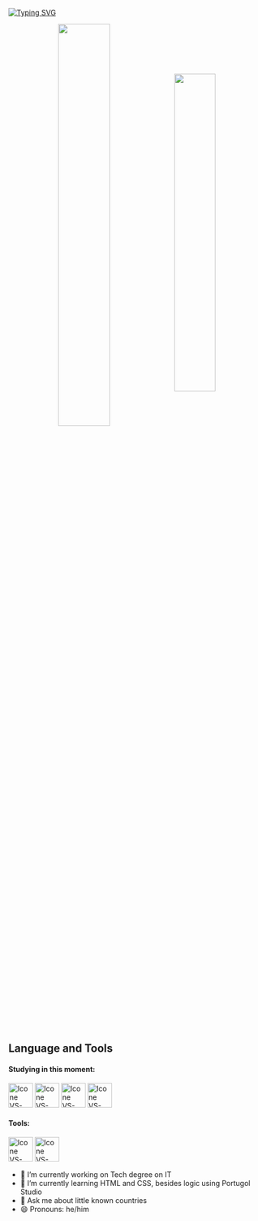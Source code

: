 [![Typing SVG](https://readme-typing-svg.herokuapp.com?color=FF0000&size=35&center=true&vCenter=true&width=1000&lines=My+name+is+Gustavo+Barros)](https://git.io/typing-svg)

<div align="center" style="margin-bottom:200px">
<img width=45% align="center" src="https://github-readme-stats.vercel.app/api?username=guhbarros99&theme=redical&show_icons=true" />
<img width=40% align="center" src="https://github-readme-stats.vercel.app/api/top-langs/?username=guhbarros99&layout=compact&theme=redical" />
</div>


<br>

## Language and Tools


#### Studying in this moment:
  [<img height="48px" width="48px" alt="Icone VS-Code" src="https://skillicons.dev/icons?i=html"/>](https://developer.mozilla.org/en-US/docs/Web/HTML)
  [<img height="48px" width="48px" alt="Icone VS-Code" src="https://skillicons.dev/icons?i=css"/>](https://developer.mozilla.org/en-US/docs/Web/CSS)
  [<img height="48px" width="48px" alt="Icone VS-Code" src="https://skillicons.dev/icons?i=javascript"/>](https://developer.mozilla.org/en-US/docs/Web/javascript)
  [<img height="48px" width="48px" alt="Icone VS-Code" src="https://skillicons.dev/icons?i=php"/>](https://developer.mozilla.org/en-US/docs/Web/php)

#### Tools:

  [<img height="48px" width="48px" alt="Icone VS-Code" src="https://skillicons.dev/icons?i=vscode"/>](https://code.visualstudio.com/)
  [<img height="48px" width="48px" alt="Icone VS-Code" src="https://skillicons.dev/icons?i=github"/>](https://github.com/)

  
- 🔭 I’m currently working on Tech degree on IT
- 🌱 I’m currently learning HTML and CSS, besides logic using Portugol Studio
- 💬 Ask me about little known countries
- 😄 Pronouns: he/him

